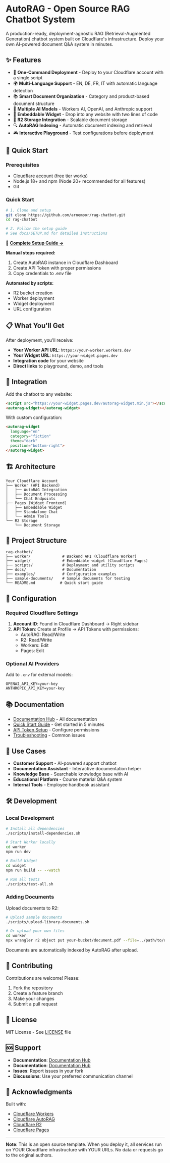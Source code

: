 # AutoRAG - Open Source RAG Chatbot System

A production-ready, deployment-agnostic RAG (Retrieval-Augmented Generation) chatbot system built on Cloudflare's infrastructure. Deploy your own AI-powered document Q&A system in minutes.

## ✨ Features

- 🚀 **One-Command Deployment** - Deploy to your Cloudflare account with a single script
- 🌍 **Multi-Language Support** - EN, DE, FR, IT with automatic language detection
- 📚 **Smart Document Organization** - Category and product-based document structure
- 🤖 **Multiple AI Models** - Workers AI, OpenAI, and Anthropic support
- 🎨 **Embeddable Widget** - Drop into any website with two lines of code
- 📁 **R2 Storage Integration** - Scalable document storage
- 🔍 **AutoRAG Indexing** - Automatic document indexing and retrieval
- 🎮 **Interactive Playground** - Test configurations before deployment

## 🚀 Quick Start

### Prerequisites

- Cloudflare account (free tier works)
- Node.js 18+ and npm (Node 20+ recommended for all features)
- Git

### Quick Start

```bash
# 1. Clone and setup
git clone https://github.com/arnemoor/rag-chatbot.git
cd rag-chatbot

# 2. Follow the setup guide
# See docs/SETUP.md for detailed instructions
```

📖 **[Complete Setup Guide →](docs/SETUP.md)**

**Manual steps required:**
1. Create AutoRAG instance in Cloudflare Dashboard
2. Create API Token with proper permissions
3. Copy credentials to .env file

**Automated by scripts:**
- R2 bucket creation
- Worker deployment
- Widget deployment
- URL configuration

## 📋 What You'll Get

After deployment, you'll receive:
- **Your Worker API URL**: `https://your-worker.workers.dev`
- **Your Widget URL**: `https://your-widget.pages.dev`
- **Integration code** for your website
- **Direct links** to playground, demo, and tools

## 🔧 Integration

Add the chatbot to any website:

```html
<script src="https://your-widget.pages.dev/autorag-widget.min.js"></script>
<autorag-widget></autorag-widget>
```

With custom configuration:

```html
<autorag-widget 
  language="en"
  category="fiction"
  theme="dark"
  position="bottom-right">
</autorag-widget>
```

## 🏗️ Architecture

```
Your Cloudflare Account
├── Worker (API Backend)
│   ├── AutoRAG Integration
│   ├── Document Processing
│   └── Chat Endpoints
├── Pages (Widget Frontend)
│   ├── Embeddable Widget
│   ├── Standalone Chat
│   └── Admin Tools
└── R2 Storage
    └── Document Storage
```

## 📁 Project Structure

```
rag-chatbot/
├── worker/              # Backend API (Cloudflare Worker)
├── widget/              # Embeddable widget (Cloudflare Pages)  
├── scripts/             # Deployment and utility scripts
├── docs/                # Documentation
├── examples/            # Configuration examples
├── sample-documents/    # Sample documents for testing
└── README.md           # Quick start guide
```

## 🔐 Configuration

### Required Cloudflare Settings

1. **Account ID**: Found in Cloudflare Dashboard → Right sidebar
2. **API Token**: Create at Profile → API Tokens with permissions:
   - AutoRAG: Read/Write
   - R2: Read/Write
   - Workers: Edit
   - Pages: Edit

### Optional AI Providers

Add to `.env` for external models:
```env
OPENAI_API_KEY=your-key
ANTHROPIC_API_KEY=your-key
```

## 📚 Documentation

- [Documentation Hub](./docs/README.md) - All documentation
- [Quick Start Guide](./docs/ESSENTIAL.md) - Get started in 5 minutes
- [API Token Setup](./docs/API_TOKEN_SETUP.md) - Configure permissions
- [Troubleshooting](./docs/TROUBLESHOOTING.md) - Common issues

## 🎯 Use Cases

- **Customer Support** - AI-powered support chatbot
- **Documentation Assistant** - Interactive documentation helper
- **Knowledge Base** - Searchable knowledge base with AI
- **Educational Platform** - Course material Q&A system
- **Internal Tools** - Employee handbook assistant

## 🛠️ Development

### Local Development

```bash
# Install all dependencies
./scripts/install-dependencies.sh

# Start Worker locally
cd worker
npm run dev

# Build Widget
cd widget
npm run build -- --watch

# Run all tests
./scripts/test-all.sh
```

### Adding Documents

Upload documents to R2:
```bash
# Upload sample documents
./scripts/upload-library-documents.sh

# Or upload your own files
cd worker
npx wrangler r2 object put your-bucket/document.pdf --file=../path/to/document.pdf
```

Documents are automatically indexed by AutoRAG after upload.

## 🤝 Contributing

Contributions are welcome! Please:
1. Fork the repository
2. Create a feature branch
3. Make your changes
4. Submit a pull request

## 📄 License

MIT License - See [LICENSE](./LICENSE) file

## 🆘 Support

- **Documentation**: [Documentation Hub](./documentation/README.md)
- **Documentation**: [Documentation Hub](./docs/README.md)
- **Issues**: Report issues in your fork
- **Discussions**: Use your preferred communication channel

## 🙏 Acknowledgments

Built with:
- [Cloudflare Workers](https://workers.cloudflare.com)
- [Cloudflare AutoRAG](https://developers.cloudflare.com/vectorize/)
- [Cloudflare R2](https://developers.cloudflare.com/r2/)
- [Cloudflare Pages](https://pages.cloudflare.com)

---

**Note**: This is an open source template. When you deploy it, all services run on YOUR Cloudflare infrastructure with YOUR URLs. No data or requests go to the original authors.